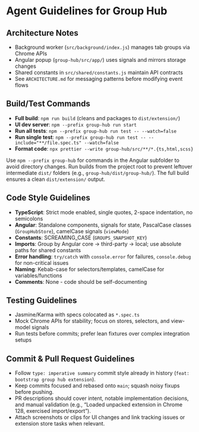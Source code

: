 # Agent Guidelines for Group Hub

## Architecture Notes
- Background worker (`src/background/index.js`) manages tab groups via Chrome APIs
- Angular popup (`group-hub/src/app/`) uses signals and mirrors storage changes
- Shared constants in `src/shared/constants.js` maintain API contracts
- See `ARCHITECTURE.md` for messaging patterns before modifying event flows


## Build/Test Commands
- **Full build**: `npm run build` (cleans and packages to `dist/extension/`)
- **UI dev server**: `npm --prefix group-hub run start`
- **Run all tests**: `npm --prefix group-hub run test -- --watch=false`
- **Run single test**: `npm --prefix group-hub run test -- --include="**/file.spec.ts" --watch=false`
- **Format code**: `npx prettier --write group-hub/src/**/*.{ts,html,scss}`

Use `npm --prefix group-hub` for commands in the Angular subfolder to avoid directory changes. Run builds from the project root to prevent leftover intermediate `dist/` folders (e.g., `group-hub/dist/group-hub/`). The full build ensures a clean `dist/extension/` output.

## Code Style Guidelines
- **TypeScript**: Strict mode enabled, single quotes, 2-space indentation, no semicolons
- **Angular**: Standalone components, signals for state, PascalCase classes (`GroupHubStore`), camelCase signals (`viewMode`)
- **Constants**: SCREAMING_CASE (`GROUPS_SNAPSHOT_KEY`)
- **Imports**: Group by Angular core → third-party → local; use absolute paths for shared constants
- **Error handling**: `try/catch` with `console.error` for failures, `console.debug` for non-critical issues
- **Naming**: Kebab-case for selectors/templates, camelCase for variables/functions
- **Comments**: None - code should be self-documenting


## Testing Guidelines
- Jasmine/Karma with specs colocated as `*.spec.ts`
- Mock Chrome APIs for stability; focus on stores, selectors, and view-model signals
- Run tests before commits; prefer lean fixtures over complex integration setups

## Commit & Pull Request Guidelines
- Follow `type: imperative summary` commit style already in history (`feat: bootstrap group hub extension`).
- Keep commits focused and rebased onto `main`; squash noisy fixups before pushing.
- PR descriptions should cover intent, notable implementation decisions, and manual validation (e.g., “Loaded unpacked extension in Chrome 128, exercised import/export”).
- Attach screenshots or clips for UI changes and link tracking issues or extension store tasks when relevant.
